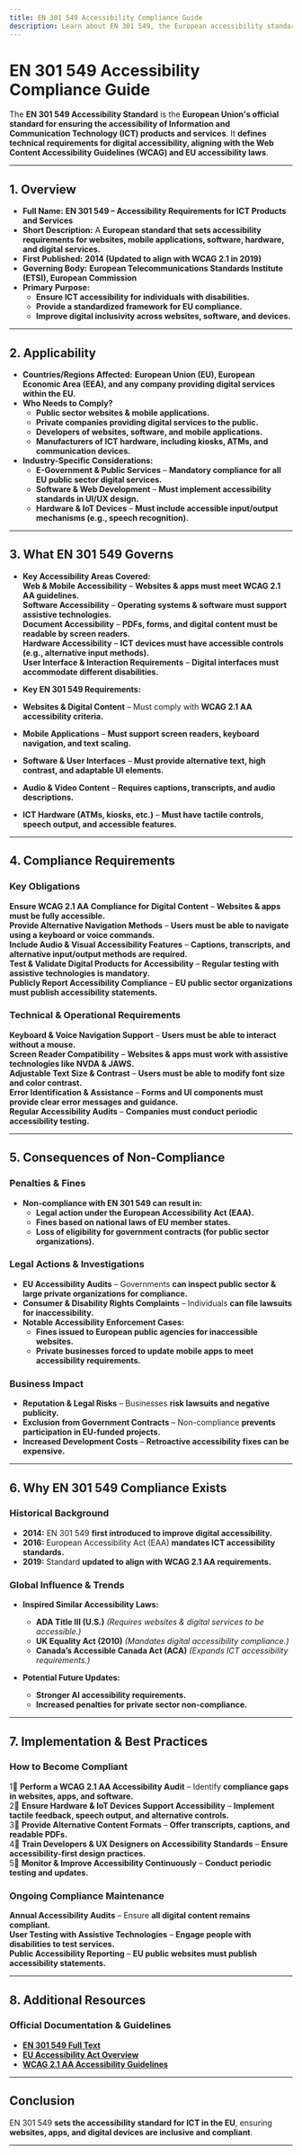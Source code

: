 ```yaml
---
title: EN 301 549 Accessibility Compliance Guide
description: Learn about EN 301 549, the European accessibility standard for ICT, its requirements, enforcement, and best practices for digital accessibility.
---
```


# EN 301 549 Accessibility Compliance Guide
The **EN 301 549 Accessibility Standard** is the **European Union's official standard for ensuring the accessibility of Information and Communication Technology (ICT) products and services**. It **defines technical requirements for digital accessibility, aligning with the Web Content Accessibility Guidelines (WCAG) and EU accessibility laws**.

---

## 1. Overview
- **Full Name:** **EN 301 549 – Accessibility Requirements for ICT Products and Services**  
- **Short Description:** A **European standard that sets accessibility requirements for websites, mobile applications, software, hardware, and digital services.**  
- **First Published:** **2014 (Updated to align with WCAG 2.1 in 2019)**  
- **Governing Body:** **European Telecommunications Standards Institute (ETSI), European Commission**  
- **Primary Purpose:**  
  - **Ensure ICT accessibility for individuals with disabilities.**  
  - **Provide a standardized framework for EU compliance.**  
  - **Improve digital inclusivity across websites, software, and devices.**  

---

## 2. Applicability
- **Countries/Regions Affected:** **European Union (EU), European Economic Area (EEA), and any company providing digital services within the EU.**  
- **Who Needs to Comply?**  
  - **Public sector websites & mobile applications.**  
  - **Private companies providing digital services to the public.**  
  - **Developers of websites, software, and mobile applications.**  
  - **Manufacturers of ICT hardware, including kiosks, ATMs, and communication devices.**  
- **Industry-Specific Considerations:**  
  - **E-Government & Public Services** – **Mandatory compliance for all EU public sector digital services.**  
  - **Software & Web Development** – **Must implement accessibility standards in UI/UX design.**  
  - **Hardware & IoT Devices** – **Must include accessible input/output mechanisms (e.g., speech recognition).**  

---

## 3. What EN 301 549 Governs
- **Key Accessibility Areas Covered:**  
   **Web & Mobile Accessibility** – **Websites & apps must meet WCAG 2.1 AA guidelines.**  
   **Software Accessibility** – **Operating systems & software must support assistive technologies.**  
   **Document Accessibility** – **PDFs, forms, and digital content must be readable by screen readers.**  
   **Hardware Accessibility** – **ICT devices must have accessible controls (e.g., alternative input methods).**  
   **User Interface & Interaction Requirements** – **Digital interfaces must accommodate different disabilities.**  

- **Key EN 301 549 Requirements:**  
- **Websites & Digital Content** – Must comply with **WCAG 2.1 AA accessibility criteria.**  
- **Mobile Applications** – **Must support screen readers, keyboard navigation, and text scaling.**  
- **Software & User Interfaces** – **Must provide alternative text, high contrast, and adaptable UI elements.**  
- **Audio & Video Content** – **Requires captions, transcripts, and audio descriptions.**  
- **ICT Hardware (ATMs, kiosks, etc.)** – **Must have tactile controls, speech output, and accessible features.**  

---

## 4. Compliance Requirements
### Key Obligations
 **Ensure WCAG 2.1 AA Compliance for Digital Content** – **Websites & apps must be fully accessible.**  
 **Provide Alternative Navigation Methods** – **Users must be able to navigate using a keyboard or voice commands.**  
 **Include Audio & Visual Accessibility Features** – **Captions, transcripts, and alternative input/output methods are required.**  
 **Test & Validate Digital Products for Accessibility** – **Regular testing with assistive technologies is mandatory.**  
 **Publicly Report Accessibility Compliance** – **EU public sector organizations must publish accessibility statements.**  

### Technical & Operational Requirements
 **Keyboard & Voice Navigation Support** – **Users must be able to interact without a mouse.**  
 **Screen Reader Compatibility** – **Websites & apps must work with assistive technologies like NVDA & JAWS.**  
 **Adjustable Text Size & Contrast** – **Users must be able to modify font size and color contrast.**  
 **Error Identification & Assistance** – **Forms and UI components must provide clear error messages and guidance.**  
 **Regular Accessibility Audits** – **Companies must conduct periodic accessibility testing.**  

---

## 5. Consequences of Non-Compliance
### Penalties & Fines
- **Non-compliance with EN 301 549 can result in:**  
  - **Legal action under the European Accessibility Act (EAA).**  
  - **Fines based on national laws of EU member states.**  
  - **Loss of eligibility for government contracts (for public sector organizations).**  

### Legal Actions & Investigations
- **EU Accessibility Audits** – Governments **can inspect public sector & large private organizations for compliance.**  
- **Consumer & Disability Rights Complaints** – Individuals **can file lawsuits for inaccessibility.**  
- **Notable Accessibility Enforcement Cases:**  
  - **Fines issued to European public agencies for inaccessible websites.**  
  - **Private businesses forced to update mobile apps to meet accessibility requirements.**  

### Business Impact
- **Reputation & Legal Risks** – Businesses **risk lawsuits and negative publicity.**  
- **Exclusion from Government Contracts** – Non-compliance **prevents participation in EU-funded projects.**  
- **Increased Development Costs** – **Retroactive accessibility fixes can be expensive.**  

---

## 6. Why EN 301 549 Compliance Exists
### Historical Background
- **2014:** EN 301 549 **first introduced to improve digital accessibility.**  
- **2016:** European Accessibility Act (EAA) **mandates ICT accessibility standards.**  
- **2019:** Standard **updated to align with WCAG 2.1 AA requirements.**  

### Global Influence & Trends
- **Inspired Similar Accessibility Laws:**  
  - **ADA Title III (U.S.)** *(Requires websites & digital services to be accessible.)*  
  - **UK Equality Act (2010)** *(Mandates digital accessibility compliance.)*  
  - **Canada’s Accessible Canada Act (ACA)** *(Expands ICT accessibility requirements.)*  

- **Potential Future Updates:**  
  - **Stronger AI accessibility requirements.**  
  - **Increased penalties for private sector non-compliance.**  

---

## 7. Implementation & Best Practices
### How to Become Compliant
1⃣ **Perform a WCAG 2.1 AA Accessibility Audit** – Identify **compliance gaps in websites, apps, and software.**  
2⃣ **Ensure Hardware & IoT Devices Support Accessibility** – **Implement tactile feedback, speech output, and alternative controls.**  
3⃣ **Provide Alternative Content Formats** – **Offer transcripts, captions, and readable PDFs.**  
4⃣ **Train Developers & UX Designers on Accessibility Standards** – **Ensure accessibility-first design practices.**  
5⃣ **Monitor & Improve Accessibility Continuously** – **Conduct periodic testing and updates.**  

### Ongoing Compliance Maintenance
 **Annual Accessibility Audits** – Ensure **all digital content remains compliant.**  
 **User Testing with Assistive Technologies** – **Engage people with disabilities to test services.**  
 **Public Accessibility Reporting** – **EU public websites must publish accessibility statements.**  

---

## 8. Additional Resources
### Official Documentation & Guidelines
- **[ EN 301 549 Full Text](https://www.etsi.org/deliver/etsi_en/301500_301599/301549/03.01.01_60/en_301549v030101p.pdf)**  
- **[ EU Accessibility Act Overview](https://ec.europa.eu/social/main.jsp?catId=1202)**  
- **[ WCAG 2.1 AA Accessibility Guidelines](https://www.w3.org/TR/WCAG21/)**  

---

## Conclusion
EN 301 549 **sets the accessibility standard for ICT in the EU**, ensuring **websites, apps, and digital devices are inclusive and compliant**.

---

